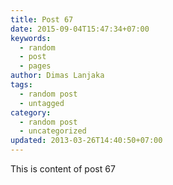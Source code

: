 ```yaml
---
title: Post 67
date: 2015-09-04T15:47:34+07:00
keywords:
  - random
  - post
  - pages
author: Dimas Lanjaka
tags:
  - random post
  - untagged
category:
  - random post
  - uncategorized
updated: 2013-03-26T14:40:50+07:00
---
```

This is content of post 67